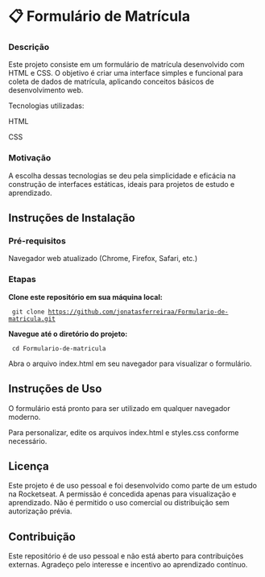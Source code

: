 <h1>📋 Formulário de Matrícula</h1>


<h3>Descrição</h3>

Este projeto consiste em um formulário de matrícula desenvolvido com HTML e CSS. O objetivo é criar uma interface simples e funcional para coleta de dados de matrícula, aplicando conceitos básicos de desenvolvimento web.

Tecnologias utilizadas:

HTML

CSS

<h3>Motivação</h3>

A escolha dessas tecnologias se deu pela simplicidade e eficácia na construção de interfaces estáticas, ideais para projetos de estudo e aprendizado.

<h2>Instruções de Instalação </h2>
<h3>Pré-requisitos</h3>

Navegador web atualizado (Chrome, Firefox, Safari, etc.)

<h3>Etapas</h3>

<strong>Clone este repositório em sua máquina local:</strong>

<code> git clone https://github.com/jonatasferreiraa/Formulario-de-matricula.git </code>



<strong>Navegue até o diretório do projeto:</strong>

<code> cd Formulario-de-matricula </code>



Abra o arquivo index.html em seu navegador para visualizar o formulário.

<h2>Instruções de Uso </h2>


O formulário está pronto para ser utilizado em qualquer navegador moderno.

Para personalizar, edite os arquivos index.html e styles.css conforme necessário.


<h2>Licença </h2>


Este projeto é de uso pessoal e foi desenvolvido como parte de um estudo na Rocketseat. A permissão é concedida apenas para visualização e aprendizado. Não é permitido o uso comercial ou distribuição sem autorização prévia.


<h2>Contribuição</h2>

Este repositório é de uso pessoal e não está aberto para contribuições externas. Agradeço pelo interesse e incentivo ao aprendizado contínuo.
